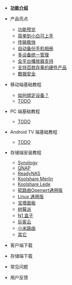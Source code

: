 * [**功能介绍**](/zh-cn/README.md)

* 产品亮点
  * [功能预览](/zh-cn/features/preview.md)
  * [简单到小白可上手](/zh-cn/features/easy-configuration.md)
  * [传输极快](/zh-cn/features/faster-transport.md)
  * [自动备份手机相册](/zh-cn/features/photo-backup.md)
  * [多设备统一管理](/zh-cn/features/unified-management.md)
  * [全平台播放器支持](/zh-cn/features/player.md)
  * [支持百款存量的硬件产品](/zh-cn/features/more-devices.md)
  * [数据安全](/zh-cn/features/data-security.md)

* 移动端基础教程
  * [如何绑定设备？](/zh-cn/mobile/TODO)
  * [TODO](/zh-cn/mobile/TODO)

* PC 端基础教程
  * [TODO](/zh-cn/mobile/TODO)

* Android TV 端基础教程
  * [TODO](/zh-cn/android-tv/TODO)

* 存储端安装教程
  * [Synology](/zh-cn/tutorial/NAS/Synology.md)
  * [QNAP](/zh-cn/tutorial/NAS/Qnap.md)
  * [ReadyNAS](/zh-cn/tutorial/NAS/ReadyNAS.md)
  * [Koolshare Merlin](/zh-cn/tutorial/NAS/KoolshareMerlin.md)
  * [Koolshare Lede](/zh-cn/tutorial/NAS/KoolshareLede.md)
  * [软路由Openwrt通用版](/zh-cn/tutorial/NAS/软路由Openwrt通用版.md)
  * [Linux 通用版](/zh-cn/tutorial/NAS/linux.md)
  * [宝塔面板](/zh-cn/mobile/TODO)
  * [树莓派](/zh-cn/mobile/TODO)
  * [N1 盒子](/zh-cn/mobile/TODO)
  * [玩客云](/zh-cn/mobile/TODO)
  * [小米路由](/zh-cn/mobile/TODO)
  * [其它](/zh-cn/mobile/TODO)

* 客户端下载

* 存储端下载

* 常见问题

* 用户反馈